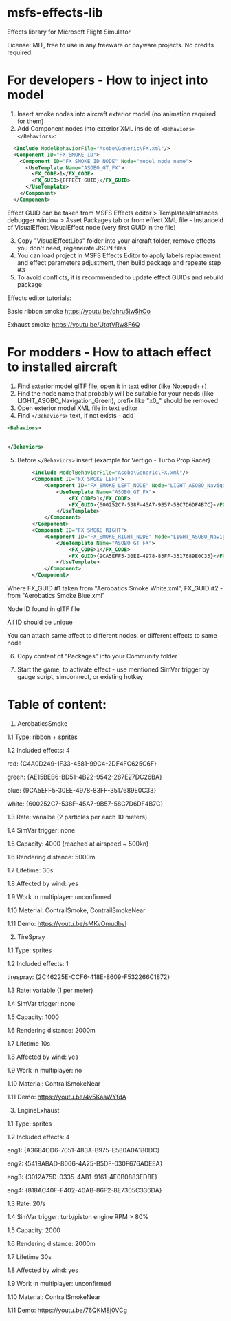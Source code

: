 # msfs-effects-lib

Effects library for Microsoft Flight Simulator

License: MIT, free to use in any freeware or payware projects. No credits required.


# For developers - How to inject into model
1. Insert smoke nodes into aircraft exterior model (no animation required for them)
2. Add Component nodes into exterior XML inside of ```<Behaviors></Behaviors>```:


```xml
  <Include ModelBehaviorFile="Asobo\Generic\FX.xml"/>
  <Component ID="FX_SMOKE_ID">
    <Component ID="FX_SMOKE_ID_NODE" Node="model_node_name">
      <UseTemplate Name="ASOBO_GT_FX">
        <FX_CODE>1</FX_CODE>
        <FX_GUID>{EFFECT GUID}</FX_GUID>
      </UseTemplate>
    </Component>
  </Component>
```
Effect GUID can be taken from MSFS Effects editor > Templates/Instances debugger window > Asset Packages tab
or from effect XML file - InstanceId of VisualEffect.VisualEffect node (very first GUID in the file)

3. Copy "VisualEffectLibs" folder into your aircraft folder, remove effects you don't need, regenerate JSON files
4. You can load project in MSFS Effects Editor to apply labels replacement and effect parameters adjustment, then build package and repeate step #3
5. To avoid conflicts, it is recommended to update effect GUIDs and rebuild package


Effects editor tutorials:

Basic ribbon smoke https://youtu.be/ohru5jw5hOo

Exhaust smoke https://youtu.be/UtqtVRw8F6Q

    
# For modders - How to attach effect to installed aircraft
1. Find exterior model glTF file, open it in text editor (like Notepad++)
2. Find the node name that probably will be suitable for your needs (like LIGHT_ASOBO_Navigation_Green), prefix like "x0_" should be removed
3. Open exterior model XML file in text editor
4. Find ```</Behaviors>``` text, if not exists - add
```xml
<Behaviors>
  
  
</Behaviors>
```
5. Before ```</Behaviors>``` insert (example for Vertigo - Turbo Prop Racer)
```xml
		<Include ModelBehaviorFile="Asobo\Generic\FX.xml"/>
		<Component ID="FX_SMOKE_LEFT">
			<Component ID="FX_SMOKE_LEFT_NODE" Node="LIGHT_ASOBO_Navigation_Red">
				<UseTemplate Name="ASOBO_GT_FX">
					<FX_CODE>1</FX_CODE>
					<FX_GUID>{600252C7-538F-45A7-9B57-58C7D6DF4B7C}</FX_GUID>
				</UseTemplate>
			</Component>
		</Component>
		<Component ID="FX_SMOKE_RIGHT">
			<Component ID="FX_SMOKE_RIGHT_NODE" Node="LIGHT_ASOBO_Navigation_Green">
				<UseTemplate Name="ASOBO_GT_FX">
					<FX_CODE>1</FX_CODE>
					<FX_GUID>{9CA5EFF5-30EE-4978-83FF-3517689E0C33}</FX_GUID>
				</UseTemplate>
			</Component>
		</Component>		
```
Where FX_GUID #1 taken from "Aerobatics Smoke White.xml", FX_GUID #2 - from "Aerobatics Smoke Blue.xml"

Node ID found in glTF file

All ID should be unique

You can attach same affect to different nodes, or different effects to same node

6. Copy content of "Packages" into your Community folder

7. Start the game, to activate effect - use mentioned SimVar trigger by gauge script, simconnect, or existing hotkey


# Table of content:

1. AerobaticsSmoke

  1.1 Type: ribbon + sprites

  1.2 Included effects: 4
  
  red: {C4A0D249-1F33-4581-99C4-2DF4FC625C6F}
  
  green: {AE15BEB6-BD51-4B22-9542-287E27DC26BA}
  
  blue: {9CA5EFF5-30EE-4978-83FF-3517689E0C33}
  
  white: {600252C7-538F-45A7-9B57-58C7D6DF4B7C}

  1.3 Rate: varialbe (2 particles per each 10 meters)

  1.4 SimVar trigger: none

  1.5 Capacity: 4000 (reached at airspeed ~ 500kn)

  1.6 Rendering distance: 5000m

  1.7 Lifetime: 30s

  1.8 Affected by wind: yes

  1.9 Work in multiplayer: unconfirmed
  
  1.10 Meterial: ContrailSmoke, ContrailSmokeNear
  
  1.11 Demo: https://youtu.be/sMKvOmudbyI
  
2. TireSpray

  1.1 Type: sprites
  
  1.2 Included effects: 1 
  
  tirespray: {2C46225E-CCF6-418E-8609-F532266C1872}
  
  1.3 Rate: variable (1 per meter)
  
  1.4 SimVar trigger: none
  
  1.5 Capacity: 1000
  
  1.6 Rendering distance: 2000m
  
  1.7 Lifetime 10s
  
  1.8 Affected by wind: yes
  
  1.9 Work in multiplayer: no
 
  1.10 Material: ContrailSmokeNear
  
  1.11 Demo: https://youtu.be/4v5KaaWYfdA

3. EngineExhaust

  1.1 Type: sprites
  
  1.2 Included effects: 4 
  
  eng1: {A3684CD6-7051-483A-B975-E580A0A180DC}
  
  eng2: {5419ABAD-8066-4A25-B5DF-030F676ADEEA}
  
  eng3: {3012A75D-0335-4AB1-9161-4E0B0883ED8E}
  
  eng4: {818AC40F-F402-40AB-86F2-8E7305C336DA}
  
  1.3 Rate: 20/s
  
  1.4 SimVar trigger: turb/piston engine RPM > 80%
  
  1.5 Capacity: 2000
  
  1.6 Rendering distance: 2000m
  
  1.7 Lifetime 30s
  
  1.8 Affected by wind: yes
  
  1.9 Work in multiplayer: unconfirmed
 
  1.10 Material: ContrailSmokeNear
  
  1.11 Demo: https://youtu.be/76QKM8j0VCg
